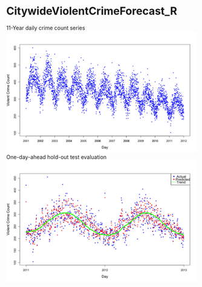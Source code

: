 # CitywideViolentCrimeForecast_R
11-Year daily crime count series 
![alt text](https://github.com/xiaomuliu/CitywideViolentCrimeForecast_R/blob/master/CityCrimeSeries.png)
One-day-ahead hold-out test evaluation
![alt text](https://github.com/xiaomuliu/CitywideViolentCrimeForecast_R/blob/master/EvalCityViolentCrimePred.png)
